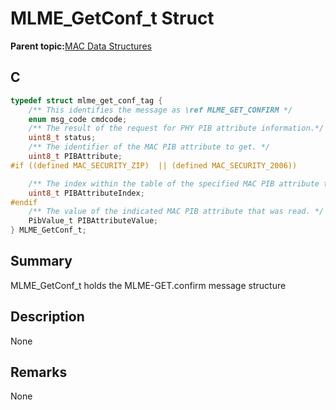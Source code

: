 # MLME\_GetConf\_t Struct

**Parent topic:**[MAC Data Structures](GUID-D83EFB67-1CD2-4DDB-825D-8A6090B47CA1.md)

## C

```c
typedef struct mlme_get_conf_tag {
    /** This identifies the message as \ref MLME_GET_CONFIRM */
    enum msg_code cmdcode;
    /** The result of the request for PHY PIB attribute information.*/
    uint8_t status;
    /** The identifier of the MAC PIB attribute to get. */
    uint8_t PIBAttribute;
#if ((defined MAC_SECURITY_ZIP)  || (defined MAC_SECURITY_2006))

    /** The index within the table of the specified MAC PIB attribute to set. */
    uint8_t PIBAttributeIndex;
#endif
    /** The value of the indicated MAC PIB attribute that was read. */
    PibValue_t PIBAttributeValue;
} MLME_GetConf_t;

```

## Summary

MLME\_GetConf\_t holds the MLME-GET.confirm message structure

## Description

None

## Remarks

None

